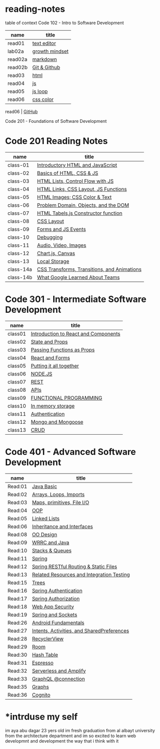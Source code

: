 # reading-notes
table of context
Code 102 - Intro to Software Development

name | title
---  | --- 
read01  | [text editor](https://ayaabudagar.github.io/reading-notes/read01)
lab02a | [growth mindset](https://ayaabudagar.github.io/reading-notes/lab2a)
read02a | [markdown](https://ayaabudagar.github.io/reading-notes/read02a)
read02b | [Git & Github](https://ayaabudagar.github.io/reading-notes/read02b)
read03 | [html](https://ayaabudagar.github.io/reading-notes/read03)
read04 | [js](https://ayaabudagar.github.io/reading-notes/read04)
read05 | [js loop](https://ayaabudagar.github.io/reading-notes/read05)
read06 | [css color](https://ayaabudagar.github.io/reading-notes/read06)

read06 | [GitHub](https://github.com/)


Code 201 - Foundations of Software Development

# Code 201 Reading Notes
name | title
---  | --- 
class-01 |  [ Introductory HTML and JavaScript](https://ayaabudagar.github.io/reading-notes/class-01)
class-02 |  [ Basics of HTML, CSS & JS](https://ayaabudagar.github.io/reading-notes/class-02)
class-03 |  [ HTML Lists, Control Flow with JS](https://ayaabudagar.github.io/reading-notes/class-03)
class-04 |  [  HTML Links, CSS Layout, JS Functions ](https://ayaabudagar.github.io/reading-notes/class-04)
class-05 |  [  HTML Images; CSS Color & Text ](https://ayaabudagar.github.io/reading-notes/class-05)
class-06 |  [ Problem Domain, Objects, and the DOM ](https://ayaabudagar.github.io/reading-notes/class-06)
class-07 |  [ HTML Tabels,js Constructor function ](https://ayaabudagar.github.io/reading-notes/class-07)
class-08 |  [ CSS Layout ](https://ayaabudagar.github.io/reading-notes/class-08)
class-09 |  [ Forms and JS Events ](https://ayaabudagar.github.io/reading-notes/class-09)
class-10 |  [  Debugging ](https://ayaabudagar.github.io/reading-notes/class-10)
class-11|  [  Audio, Video, Images ](https://ayaabudagar.github.io/reading-notes/class-11)
class-12|  [  Chart.js, Canvas](https://ayaabudagar.github.io/reading-notes/class-12)
class-13|  [  Local Storage](https://ayaabudagar.github.io/reading-notes/class-13)
class-14a|  [ CSS Transforms, Transitions, and Animations](https://ayaabudagar.github.io/reading-notes/class-14a)
class-14b|  [ What Google Learned About Teams](https://ayaabudagar.github.io/reading-notes/class-14b)


# Code 301 - Intermediate Software Development
name | title
---  | --- 
class01 |  [ Introduction to React and Components](https://ayaabudagar.github.io/reading-notes/class01)
class02 |  [ State and Props](https://ayaabudagar.github.io/reading-notes/class02)
class03 |  [ Passing Functions as Props](https://ayaabudagar.github.io/reading-notes/class03)
class04 |  [ React and Forms](https://ayaabudagar.github.io/reading-notes/class04)
class05 |  [  Putting it all together](https://ayaabudagar.github.io/reading-notes/class05)
class06 |  [ NODE.JS](https://ayaabudagar.github.io/reading-notes/class06)
class07 |  [REST](https://ayaabudagar.github.io/reading-notes/class07)
class08 |  [APIs](https://ayaabudagar.github.io/reading-notes/class08)
class09 |  [FUNCTIONAL PROGRAMMING](https://ayaabudagar.github.io/reading-notes/class09)
class10 |  [In memory storage](https://ayaabudagar.github.io/reading-notes/class10)
class11 |  [Authentication](https://ayaabudagar.github.io/reading-notes/class11)
class12 |  [Mongo and Mongoose](https://ayaabudagar.github.io/reading-notes/class12)
class13 |  [CRUD](https://ayaabudagar.github.io/reading-notes/class13)



# Code 401 - Advanced Software Development
name | title
---  | --- 
 Read:01 |  [ Java Basic](https://ayaabudagar.github.io/reading-notes/Read:01)
 Read:02 |  [ Arrays, Loops, Imports](https://ayaabudagar.github.io/reading-notes/Read:02)
 Read:03 |  [ Maps, primitives, File I/O](https://ayaabudagar.github.io/reading-notes/Read:03)
 Read:04 |  [ OOP](https://ayaabudagar.github.io/reading-notes/Read:04)
 Read:05 |  [Linked Lists](https://ayaabudagar.github.io/reading-notes/Read:05)
 Read:06 |  [ Inheritance and Interfaces](https://ayaabudagar.github.io/reading-notes/Read:06)
 Read:08 |  [OO Design](https://ayaabudagar.github.io/reading-notes/Read:08)
 Read:09 |  [WRRC and Java](https://ayaabudagar.github.io/reading-notes/Read:09)
 Read:10 |  [Stacks & Queues](https://ayaabudagar.github.io/reading-notes/Read:10)
 Read:11 |  [Spring](https://ayaabudagar.github.io/reading-notes/Read:11)
 Read:12 |  [Spring RESTful Routing & Static Files](https://ayaabudagar.github.io/reading-notes/Read:12)
 Read:13 |  [Related Resources and Integration Testing](https://ayaabudagar.github.io/reading-notes/Read:13)
 Read:15 |  [Trees](https://ayaabudagar.github.io/reading-notes/Read:15)
 Read:16 |  [Spring Authentication](https://ayaabudagar.github.io/reading-notes/Read:16)
 Read:17 |  [Spring Authorization](https://ayaabudagar.github.io/reading-notes/Read:17)
 Read:18 |  [Web App Security](https://ayaabudagar.github.io/reading-notes/Read:18)
 Read:19 |  [Spring and Sockets](https://ayaabudagar.github.io/reading-notes/Read:19)
 Read:26 |  [Android Fundamentals](https://ayaabudagar.github.io/reading-notes/Read:26)
 Read:27 |  [Intents, Activities, and SharedPreferences](https://ayaabudagar.github.io/reading-notes/Read:27)
 Read:28 |  [RecyclerView](https://ayaabudagar.github.io/reading-notes/Read:28)
 Read:29 |  [Room](https://ayaabudagar.github.io/reading-notes/Read:29)
 Read:30 |  [Hash Table](https://ayaabudagar.github.io/reading-notes/Read:30)
 Read:31 |  [Espresso](https://ayaabudagar.github.io/reading-notes/Read:31)
 Read:32 |  [Serverless and Amplify](https://ayaabudagar.github.io/reading-notes/Read:32)
 Read:33 |  [GraphQL @connection](https://ayaabudagar.github.io/reading-notes/Read:33)
 Read:35 |  [Graphs](https://ayaabudagar.github.io/reading-notes/Read:35)
 Read:36 |  [Cognito](https://ayaabudagar.github.io/reading-notes/Read:36)

















# *intrduse my self
im aya abu dagar 23 yers old
im fresh graduation from al albayt university from the architecture department and im so excited to learn web developmnt and development the way that i think with it 



